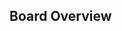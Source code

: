 ## Board Overview

<rk-img
  src="/assets/images/datasheet/rak833/board_overview.jpg"
  width="100%"
  figure-number="1"
  caption="RAK833 LPWAN Gateway Concentrator Module Dimension"
/>
